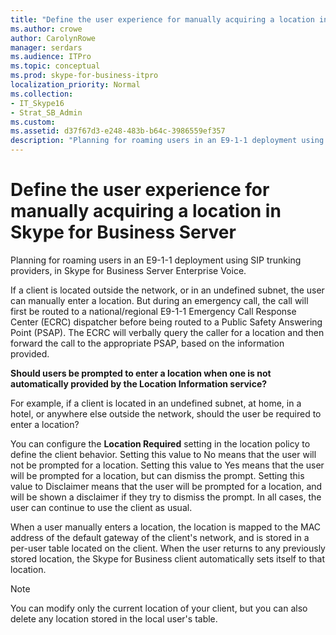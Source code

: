 ```yaml
---
title: "Define the user experience for manually acquiring a location in Skype for Business Server"
ms.author: crowe
author: CarolynRowe
manager: serdars
ms.audience: ITPro
ms.topic: conceptual
ms.prod: skype-for-business-itpro
localization_priority: Normal
ms.collection: 
- IT_Skype16
- Strat_SB_Admin
ms.custom:
ms.assetid: d37f67d3-e248-483b-b64c-3986559ef357
description: "Planning for roaming users in an E9-1-1 deployment using SIP trunking providers, in Skype for Business Server Enterprise Voice."
---
```


# Define the user experience for manually acquiring a location in Skype for Business Server
 
Planning for roaming users in an E9-1-1 deployment using SIP trunking providers, in Skype for Business Server Enterprise Voice.
  
If a client is located outside the network, or in an undefined subnet, the user can manually enter a location. But during an emergency call, the call will first be routed to a national/regional E9-1-1 Emergency Call Response Center (ECRC) dispatcher before being routed to a Public Safety Answering Point (PSAP). The ECRC will verbally query the caller for a location and then forward the call to the appropriate PSAP, based on the information provided. 
  
**Should users be prompted to enter a location when one is not automatically provided by the Location Information service?**
  
For example, if a client is located in an undefined subnet, at home, in a hotel, or anywhere else outside the network, should the user be required to enter a location?
    
You can configure the **Location Required** setting in the location policy to define the client behavior. Setting this value to No means that the user will not be prompted for a location. Setting this value to Yes means that the user will be prompted for a location, but can dismiss the prompt. Setting this value to Disclaimer means that the user will be prompted for a location, and will be shown a disclaimer if they try to dismiss the prompt. In all cases, the user can continue to use the client as usual.
    
When a user manually enters a location, the location is mapped to the MAC address of the default gateway of the client's network, and is stored in a per-user table located on the client. When the user returns to any previously stored location, the Skype for Business client automatically sets itself to that location. 
  
> [!NOTE]
> You can modify only the current location of your client, but you can also delete any location stored in the local user's table. 
  

